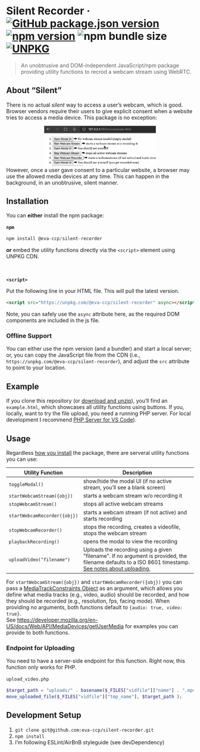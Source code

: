 # Silent Recorder &middot; [![GitHub package.json version](https://img.shields.io/github/package-json/v/eva-ccp/silent-recorder?label=GitHub%20version)](https://github.com/eva-ccp/silent-recorder/blob/master/package.json) [![npm version](https://img.shields.io/npm/v/@eva-ccp/silent-recorder?label=npm%20version)](https://www.npmjs.com/package/@eva-ccp/silent-recorder) ![npm bundle size](https://img.shields.io/bundlephobia/minzip/@eva-ccp/silent-recorder) [![UNPKG](https://img.shields.io/badge/unpkg-latest-green.svg)](https://unpkg.com/@eva-ccp/silent-recorder)





> An unobtrusive and DOM-independent JavaScript/npm package providing utility functions to recrod a webcam stream using WebRTC.

## About “Silent”

There is no actual *silent* way to access a user’s webcam, which is good. Browser vendors require their users to give explicit consent when a website tries to access a media device. This package is no exception:
<center>
<img src="./docs/sr.gif" width="300px">
</center>
However, once a user gave consent to a particular website, a browser may use the allowed media devices at any time. This can happen in the background, in an unobtrusive, silent manner.


## Installation
You can **either** install the npm package:

**`npm`**

```javascript
npm install @eva-ccp/silent-recorder
```

**or** embed the utility functions directly via the `<script>` element using UNPKG CDN.

<br>

**`<script>`**

Put the following line in your HTML file. This will pull the latest version.

```html
<script src="https://unpkg.com/@eva-ccp/silent-recorder" async></script>
```

Note, you can safely use the `async` attribute here, as the required DOM components are included in the js file.

### Offline Support
You can either use the npm version (and a bundler) and start a local server; or, you can copy the JavaScript file from the CDN (i.e., `https://unpkg.com/@eva-ccp/silent-recorder`), and adjust the `src` attribute to point to your location.


## Example
If you clone this repository (or [download and unzip](https://github.com/eva-ccp/silent-recorder/archive/master.zip)), you’ll find an `example.html`, which showcases all utility functions using buttons. If you, locally, want to try the file upload, you need a running PHP server. For local development I recommend [PHP Server for VS Code](https://marketplace.visualstudio.com/items?itemName=brapifra.phpserver)).

## Usage

Regardless [how you install](#installation) the package, there are serveral utility functions you can use:

| Utility Function | Description |
|-|-|
| `toggleModal()` | show/hide the modal UI (if no active stream, you’ll see a blank screen) |
| `startWebcamStream({obj})` | starts a webcam stream w/o recording it |
| `stopWebcamStream()` | stops all active webcam streams |
| `startWebcamRecorder({obj})` | starts a webcam stream (if not active) and starts recording |
| `stopWebcamRecorder()` | stops the recording, creates a videofile, stops the webcam stream |
| `playbackRecording()` | opens the modal to view the recording |
| `uploadVideo("filename")` | Uploads the recording using a given "filename". If no argument is provided, the filename defaults to a ISO 8601 timestamp. [See notes about uploading.](#endpoint-for-uploading) |

For `startWebcamStream({obj})` and `startWebcamRecorder({obj})` you can pass a [MediaTrackConstraints Object](https://developer.mozilla.org/en-US/docs/Web/API/MediaTrackConstraints) as an argument, which allows you define what media tracks (e.g., video, audio) should be recorded, and how they should be recorded (e.g., resolution, fps, facing mode). When providing no arguments, both functions default to `{audio: true, video: true}`.  
See https://developer.mozilla.org/en-US/docs/Web/API/MediaDevices/getUserMedia for examples you can provide to both functions.

### Endpoint for Uploading

You need to have a server-side endpoint for this function. Right now, this function only works for PHP.

`upload_video.php`
```php
$target_path = "uploads/" . basename($_FILES["vidfile"]["name"] . ".mp4");
move_uploaded_file($_FILES["vidfile"]["tmp_name"], $target_path );
```




## Development Setup

1. `git clone git@github.com:eva-ccp/silent-recorder.git`
2. `npm install`
3. I’m following ESLint/AirBnB styleguide (see devDependency)
